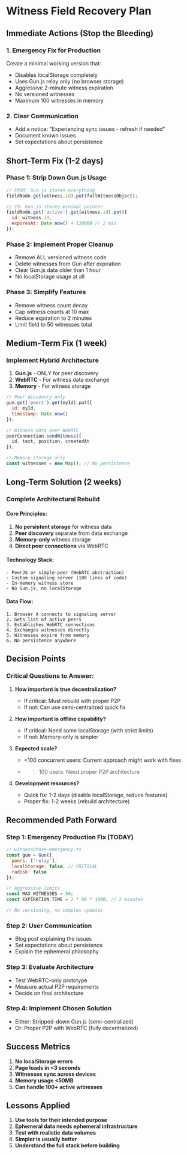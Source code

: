 # Witness Field Recovery Plan

## Immediate Actions (Stop the Bleeding)

### 1. Emergency Fix for Production
Create a minimal working version that:
- Disables localStorage completely
- Uses Gun.js relay only (no browser storage)
- Aggressive 2-minute witness expiration
- No versioned witnesses
- Maximum 100 witnesses in memory

### 2. Clear Communication
- Add a notice: "Experiencing sync issues - refresh if needed"
- Document known issues
- Set expectations about persistence

## Short-Term Fix (1-2 days)

### Phase 1: Strip Down Gun.js Usage
```javascript
// FROM: Gun.js stores everything
fieldNode.get(witness.id).put(fullWitnessObject);

// TO: Gun.js stores minimal pointer
fieldNode.get('active').get(witness.id).put({
  id: witness.id,
  expiresAt: Date.now() + 120000 // 2 min
});
```

### Phase 2: Implement Proper Cleanup
- Remove ALL versioned witness code
- Delete witnesses from Gun after expiration
- Clear Gun.js data older than 1 hour
- No localStorage usage at all

### Phase 3: Simplify Features
- Remove witness count decay
- Cap witness counts at 10 max
- Reduce expiration to 2 minutes
- Limit field to 50 witnesses total

## Medium-Term Fix (1 week)

### Implement Hybrid Architecture
1. **Gun.js** - ONLY for peer discovery
2. **WebRTC** - For witness data exchange
3. **Memory** - For witness storage

```javascript
// Peer discovery only
gun.get('peers').get(myId).put({
  id: myId,
  timestamp: Date.now()
});

// Witness data over WebRTC
peerConnection.sendWitness({
  id, text, position, createdAt
});

// Memory storage only
const witnesses = new Map(); // No persistence
```

## Long-Term Solution (2 weeks)

### Complete Architectural Rebuild

#### Core Principles:
1. **No persistent storage** for witness data
2. **Peer discovery** separate from data exchange
3. **Memory-only** witness storage
4. **Direct peer connections** via WebRTC

#### Technology Stack:
```
- PeerJS or simple-peer (WebRTC abstraction)
- Custom signaling server (100 lines of code)
- In-memory witness store
- No Gun.js, no localStorage
```

#### Data Flow:
```
1. Browser A connects to signaling server
2. Gets list of active peers
3. Establishes WebRTC connections
4. Exchanges witnesses directly
5. Witnesses expire from memory
6. No persistence anywhere
```

## Decision Points

### Critical Questions to Answer:

1. **How important is true decentralization?**
   - If critical: Must rebuild with proper P2P
   - If not: Can use semi-centralized quick fix

2. **How important is offline capability?**
   - If critical: Need some localStorage (with strict limits)
   - If not: Memory-only is simpler

3. **Expected scale?**
   - <100 concurrent users: Current approach might work with fixes
   - >100 users: Need proper P2P architecture

4. **Development resources?**
   - Quick fix: 1-2 days (disable localStorage, reduce features)
   - Proper fix: 1-2 weeks (rebuild architecture)

## Recommended Path Forward

### Step 1: Emergency Production Fix (TODAY)
```javascript
// witnessStore-emergency.ts
const gun = Gun({
  peers: ['relay'],
  localStorage: false, // CRITICAL
  radisk: false
});

// Aggressive limits
const MAX_WITNESSES = 50;
const EXPIRATION_TIME = 2 * 60 * 1000; // 2 minutes

// No versioning, no complex updates
```

### Step 2: User Communication
- Blog post explaining the issues
- Set expectations about persistence
- Explain the ephemeral philosophy

### Step 3: Evaluate Architecture
- Test WebRTC-only prototype
- Measure actual P2P requirements
- Decide on final architecture

### Step 4: Implement Chosen Solution
- Either: Stripped-down Gun.js (semi-centralized)
- Or: Proper P2P with WebRTC (fully decentralized)

## Success Metrics

1. **No localStorage errors**
2. **Page loads in <3 seconds**
3. **Witnesses sync across devices**
4. **Memory usage <50MB**
5. **Can handle 100+ active witnesses**

## Lessons Applied

1. **Use tools for their intended purpose**
2. **Ephemeral data needs ephemeral infrastructure**
3. **Test with realistic data volumes**
4. **Simpler is usually better**
5. **Understand the full stack before building**